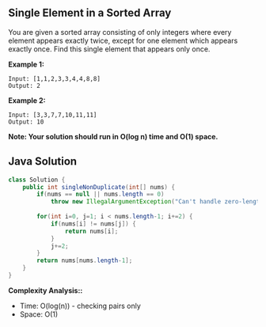 ## Single Element in a Sorted Array
You are given a sorted array consisting of only integers where every element appears exactly twice, except for one element which appears exactly once. Find this single element that appears only once.

**Example 1:**
```
Input: [1,1,2,3,3,4,4,8,8]
Output: 2
```
**Example 2:**
```
Input: [3,3,7,7,10,11,11]
Output: 10
```

**Note: Your solution should run in O(log n) time and O(1) space.**

## Java Solution
```java
class Solution {
    public int singleNonDuplicate(int[] nums) {
        if(nums == null || nums.length == 0)
            throw new IllegalArgumentException("Can't handle zero-length arrays.");
        
        for(int i=0, j=1; i < nums.length-1; i+=2) {
            if(nums[i] != nums[j]) {
                return nums[i];
            }
            j+=2;
        }
        return nums[nums.length-1];
    }
}
```

**Complexity Analysis::**
* Time: O(log(n)) - checking pairs only
* Space: O(1)
